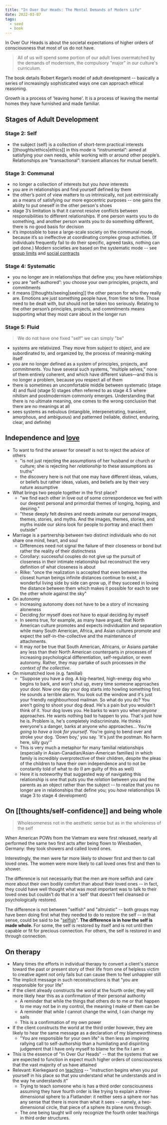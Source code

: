 ```yaml
---
title: "In Over Our Heads: The Mental Demands of Modern Life"
date: 2022-03-07
tags:
  - seed
  - book
---
```


In Over Our Heads is about the societal expectations of higher orders of consciousness that most of us do not have.

> All of us will spend some portion of our adult lives overmatched by the demands of modernism, the compulsory "major" in our culture's curriculum.

The book details Robert Kegan’s model of adult development -- basically a series of increasingly sophisticated ways one can approach ethical reasoning.

Growth is a process of 'leaving home'. It is a process of leaving the mental homes they have furnished and made familiar.

## Stages of Adult Development

### Stage 2: Self

- the subject (self) is a collection of short-term practical interests
- [[thoughts/ethics|ethics]] in this mode is “instrumental”: aimed at satisfying your own needs, while working with or around other people’s. Relationships are “transactional”: transient alliances for mutual benefit.

### Stage 3: Communal

- no longer a collection of interests but you _have_ interests
- you are _in_ relationships and find yourself defined by them
- the other’s point of view matters to us intrinsically, not just extrinsically as a means of satisfying our more egocentric purposes -- one gains the ability to put oneself in the other person's shoes
- stage 3’s limitation is that it cannot resolve conflicts between responsibilities to different relationships. If one person wants you to do something, and another person wants you to do something different, there is no good basis for decision
- it’s impossible to base a large-scale society on the communal mode, because it’s so ineffective at coordinating complex group activities. (If individuals frequently fail to do their specific, agreed tasks, nothing can get done.) Modern societies are based on the systematic mode -- see [group limits](thoughts/group%20limits.md) and [social contracts](thoughts/social%20contracts.md)

### Stage 4: Systematic

- you no longer are in relationships that define you; you have relationships
- you are “self-authored”: you choose your own principles, projects, and commitments
- it means [[thoughts/seeing|seeing]] the other person for who they really are. Emotions are just something people have, from time to time. Those need to be dealt with, but should not be taken too seriously. Relating to the other person’s principles, projects, and commitments means supporting what they most care about in the longer run

### Stage 5: Fluid

> We do not have one fixed "self" we can simply "be"

- systems are relativized. They move from subject to object, and are subordinated to, and organized by, the process of meaning-making itself
- you are no longer defined as a system of principles, projects, and commitments. You have several such systems, “multiple selves,” none of them entirely coherent, and which have different values—and this is no longer a problem, because you respect all of them
- there is sometimes an uncomfortable middle between systematic (stage 4) and fluid (stage 5) stages often referred to as stage 4.5 where nihilism and postmodernism commonly emerges. Understanding that there is no ultimate meaning, one comes to the wrong conclusion that there are no meanings at all
- sees systems as nebulous (intangible, interpenetrating, transient, amorphous, and ambiguous) and patterned (reliable, distinct, enduring, clear, and definite)

## Independence and [love](thoughts/friendship.md)

- To want to find the answer for oneself is not to reject the advice of others
  - "is not just rejecting the assumptions of her husband or church or culture; she is rejecting her _relationship_ to these assumptions as truths"
  - the discovery here is not that one may have different ideas, values, or beliefs but rather ideas, values, and beliefs are by their very nature assumptive
- What brings two people together in the first place?
  - "we find each other in love out of some correspondence we feel with our deepest personal and primordial themes of longing, hoping, and desiring."
  - "these deeply felt desires and needs animate our personal images, themes, stories, and myths. And the images, themes, stories, and myths inside our skins look for people to portray and enact them outside"
- Marriage is a partnership between two distinct individuals who do not share one mind, heart, and soul
  - Differences need not signal the failure of their closeness or bond but rather the reality of their distinctness
  - Corollary: successful couples do not give up the pursuit of closeness in their intimate relationship but reconstruct the very definition of what closeness is about
  - Rilke: "once the realization is accepted that even between the closest human beings infinite distances continue to exist, a wonderful living side by side can grow up, if they succeed in loving the distance between them which makes it possible for each to see the other whole against the sky"
- On autonomy
  - Increasing autonomy does not have to be a story of increasing aloneness
  - Deciding _for_ myself does not have to equal deciding _by_ myself
  - In seems true, for example, as many have argued, that North American culture promotes and expects individuation and separation while many South American, Africa, and Asian cultures promote and expect the self-in-the-collective and the maintenance of attachments.
  - It may _not_ be true that South American, Africans, or Asians partake any less than their North American counterparts in processes of increasing psychological differentiation, self-regulation, or even autonomy. Rather, they may partake of such processes _in the context of the collective_.
- On mismatched love (e.g. familial)
  - "Suppose you have a dog. A big-hearted, high-energy dog who begins to bark, and won't shut up, every time someone approaches your door. Now one day your dog starts into howling something first. He sounds a terrible alarm. You look out the window and it's just your friendly neighbourhood mailman. So what do you do? You aren't going to shoot your dog dead. He's a pain but you wouldn't think of it. Your dog loves you. He barks to warn you when _anyone_ approaches. He wants nothing bad to happen to you. That's just how he is. Problem is, he's completely indiscriminate. He thinks everyone's a danger, barks at anyone who approaches... You're _going to have a look for yourself_. You're going to bend over and stroke your dog. 'Down boy,' you say. 'It's just the postman. No harm here, silly guy'"
  - This is very much a metaphor for many familial relationships (especially in Asian-Canadian/Asian-American families) in which family is incredibly overprotective of their children, despite the pleas of the children to have their own independence and to not be constantly told of what to do (I am guilty of this as well)
  - Here it is noteworthy that suggested way of navigating this relationship is one that puts you the _relation_ between you and the parents as an object rather than the subject -- to realize that you no longer are in relationships that define you; you _have_ relationships (A stage 3 to stage 4 development)

## On [[thoughts/self-confidence]] and being whole

> Wholesomeness not in the aesthetic sense but as in the wholeness of the self

When American POWs from the Vietnam era were first released, nearly all performed the same two first acts after being flown to Wiesbaden, Germany: they took showers and called loved ones.

Interestingly, the men were far more likely to shower first and then to call loved ones. The women were more likely to call loved ones first and then to shower.

The difference is not necessarily that the men are more selfish and care more about their own bodily comfort than about their loved ones -- in fact, they could have well thought what was most important was to talk to their loved ones but couldn't do that in a 'self' that doesn't feel cleansed or psychologically restored.

The difference is not between "selfish" and "altruistic" -- both groups may have been doing first what they needed to do to restore the self -- in that sense, could be said to be "[selfish](thoughts/selfish.md)". **The difference is in how the self is made whole.** For some, the self is restored by itself and is not until then capable or fit for precious connection. For others, the self is restored in and through connection.

## On therapy

- Many times the efforts in individual therapy to convert a client's stance toward the past or present story of their life from one of helpless victim to creative agent not only fails but can cause them to feel unhappier still
- The implicit message in such reconstructions is that "you are responsible for your life"
- If the client already constructs the world at the fourth order, they will more likely hear this as a confirmation of their personal authority
  - A reminder that while the things that others do to me or that happen to me may not be in my control, the meaning I make of them can be
  - A reminder that while I cannot change the wind, I can change my sails
  - This is a confirmation of my own power
- If the client constructs the world at the third order however, they are likely to hear the same message as a declaration of my blameworthiness
  - "You are responsible for your own life" is then less an inspiring rallying call to self-authorship than a humiliating and dispiriting judgement that I have only myself to blame for the fix I am in
- This is the essence of "In Over Our Heads" -- that the systems that we are expected to function in expect much higher orders of consciousness that the vast majority of us have attained
- Relevant: Kierkegaard on [teaching](thoughts/teaching.md) -- "instruction begins when you put yourself in his place so that you understand what he understands and in the way he understands it"
  - Trying to teach someone who is has a third order consciousness assuming they have fourth order is like trying to explain a three-dimensional sphere to a Flatlander: it neither sees a sphere nor has any sense that there is more than what it sees -- namely, a two-dimensional circle, that piece of a sphere its plane runs through.
  - The one being taught will only recognize the fourth order teachings in third order structures.

